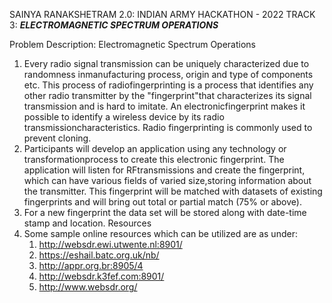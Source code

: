 
SAINYA RANAKSHETRAM 2.0: INDIAN ARMY HACKATHON - 2022 TRACK 3: 
***ELECTROMAGNETIC SPECTRUM OPERATIONS***

Problem Description: Electromagnetic Spectrum Operations

1. Every radio signal transmission can be uniquely characterized due to randomness inmanufacturing process, origin and type of components etc. This process of radiofingerprinting is a process that identifies any other radio transmitter by the "fingerprint"that characterizes its signal transmission and is hard to imitate. An electronicfingerprint makes it possible to identify a wireless device by its radio transmissioncharacteristics. Radio fingerprinting is commonly used to prevent cloning.
2. Participants will develop an application using any technology or transformationprocess to create this electronic fingerprint. The application will listen for RFtransmissions and create the fingerprint, which can have various fields of varied size,storing information about the transmitter. This fingerprint will be matched with datasets of existing fingerprints and will bring out total or partial match (75% or above).
3. For a new fingerprint the data set will be stored along with date-time stamp and location. Resources
4. Some sample online resources which can be utilized are as under:
	1. http://websdr.ewi.utwente.nl:8901/
	2. https://eshail.batc.org.uk/nb/
	3. http://appr.org.br:8905/4
	4. http://websdr.k3fef.com:8901/
	5. http://www.websdr.org/